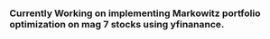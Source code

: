 ### Currently Working on implementing Markowitz portfolio optimization on mag 7 stocks using yfinanance.
